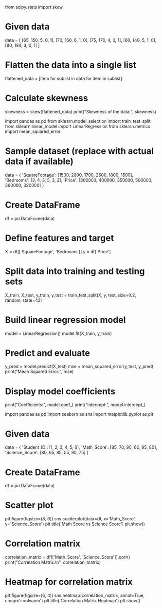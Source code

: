 from scipy.stats import skew

# Given data
data = [
    [65, 150, 5, 0, 1],
    [70, 160, 6, 1, 0],
    [75, 170, 4, 0, 1],
    [60, 140, 5, 1, 0],
    [80, 180, 3, 0, 1]
]

# Flatten the data into a single list
flattened_data = [item for sublist in data for item in sublist]

# Calculate skewness
skewness = skew(flattened_data)
print("Skewness of the data:", skewness)

import pandas as pd
from sklearn.model_selection import train_test_split
from sklearn.linear_model import LinearRegression
from sklearn.metrics import mean_squared_error

# Sample dataset (replace with actual data if available)
data = {
    'SquareFootage': [1500, 2000, 1700, 2500, 1800, 1600],
    'Bedrooms': [3, 4, 3, 5, 3, 2],
    'Price': [300000, 400000, 350000, 500000, 360000, 320000]
}

# Create DataFrame
df = pd.DataFrame(data)

# Define features and target
X = df[['SquareFootage', 'Bedrooms']]
y = df['Price']

# Split data into training and testing sets
X_train, X_test, y_train, y_test = train_test_split(X, y, test_size=0.2, random_state=42)

# Build linear regression model
model = LinearRegression()
model.fit(X_train, y_train)

# Predict and evaluate
y_pred = model.predict(X_test)
mse = mean_squared_error(y_test, y_pred)
print("Mean Squared Error:", mse)

# Display model coefficients
print("Coefficients:", model.coef_)
print("Intercept:", model.intercept_)

import pandas as pd
import seaborn as sns
import matplotlib.pyplot as plt

# Given data
data = {
    'Student_ID': [1, 2, 3, 4, 5, 6],
    'Math_Score': [85, 70, 90, 60, 95, 80],
    'Science_Score': [80, 65, 85, 55, 90, 75]
}

# Create DataFrame
df = pd.DataFrame(data)

# Scatter plot
plt.figure(figsize=(8, 6))
sns.scatterplot(data=df, x='Math_Score', y='Science_Score')
plt.title('Math Score vs Science Score')
plt.show()

# Correlation matrix
correlation_matrix = df[['Math_Score', 'Science_Score']].corr()
print("Correlation Matrix:\n", correlation_matrix)

# Heatmap for correlation matrix
plt.figure(figsize=(6, 4))
sns.heatmap(correlation_matrix, annot=True, cmap='coolwarm')
plt.title('Correlation Matrix Heatmap')
plt.show()

